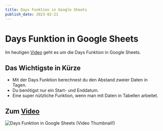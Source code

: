 ```yaml
---
title: Days Funktion in Google Sheets
publish_date: 2023-02-21
---
```


# Days Funktion in Google Sheets

Im heutigen [Video](https://youtu.be/rs3vfq9u2NQ) geht es um die Days Funktion in Google Sheets. 

## Das Wichtigste in Kürze

- Mit der Days Funktion berechnest du den Abstand zweier Daten in Tagen.
- Du benötigst nur ein Start- und Enddatum.
- Eine super nützliche Funktion, wenn man mit Daten in Tabellen arbeitet.

## Zum [Video](https://youtu.be/rs3vfq9u2NQ)

![Days Funktion in Google Sheets (Video Thumbnail!)](../thumbnails/Fertig428.jpg "Days Funktion in Google Sheets (Video Thumbnail!)")